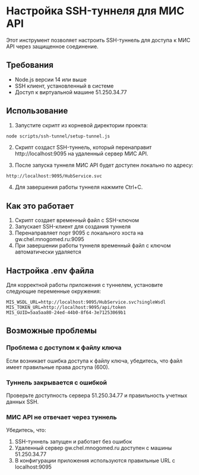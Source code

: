 # Настройка SSH-туннеля для МИС API

Этот инструмент позволяет настроить SSH-туннель для доступа к МИС API через защищенное соединение.

## Требования

- Node.js версии 14 или выше
- SSH клиент, установленный в системе
- Доступ к виртуальной машине 51.250.34.77

## Использование

1. Запустите скрипт из корневой директории проекта:

```bash
node scripts/ssh-tunnel/setup-tunnel.js
```

2. Скрипт создаст SSH-туннель, который перенаправит http://localhost:9095 на удаленный сервер МИС API.

3. После запуска туннеля МИС API будет доступен локально по адресу:

```
http://localhost:9095/HubService.svc
```

4. Для завершения работы туннеля нажмите Ctrl+C.

## Как это работает

1. Скрипт создает временный файл с SSH-ключом
2. Запускает SSH-клиент для создания туннеля
3. Перенаправляет порт 9095 с локального хоста на gw.chel.mnogomed.ru:9095
4. При завершении работы туннеля временный файл с ключом автоматически удаляется

## Настройка .env файла

Для корректной работы приложения с туннелем, установите следующие переменные окружения:

```
MIS_WSDL_URL=http://localhost:9095/HubService.svc?singleWsdl
MIS_TOKEN_URL=http://localhost:9095/api/token
MIS_GUID=5aa5aa80-24ed-44b0-8f64-3e71253069b1
```

## Возможные проблемы

### Проблема с доступом к файлу ключа

Если возникает ошибка доступа к файлу ключа, убедитесь, что файл имеет правильные права доступа (600).

### Туннель закрывается с ошибкой

Проверьте доступность сервера 51.250.34.77 и правильность учетных данных SSH.

### МИС API не отвечает через туннель

Убедитесь, что:
1. SSH-туннель запущен и работает без ошибок
2. Удаленный сервер gw.chel.mnogomed.ru доступен с машины 51.250.34.77
3. В конфигурации приложения используются правильные URL с localhost:9095 